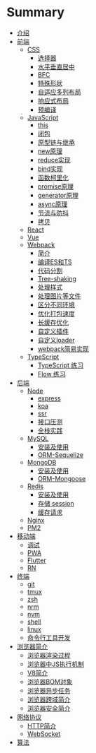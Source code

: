 # Summary
* [介绍](README.md)
* [前端]()
  * [CSS]()
    * [选择器](./frontend/css/select/README.md)
    * [水平垂直居中](./frontend/css/center/README.md)
    * [BFC](./frontend/css/bfc/README.md)
    * [特殊形状](./frontend/css/special-shape/README.md)
    * [自适应多列布局](./frontend/css/adaptive-columns/README.md)
    * [响应式布局](./frontend/css/responsive-layout/README.md)
    * [预编译](./frontend/css/precompiled/README.md)
  * [JavaScript]()
    * [this](./frontend/js/this/README.md)
    * [闭包](./frontend/js/closure/README.md)
    * [原型链与继承](./frontend/js/prototype/README.md)
    * [new原理](./frontend/js/new/README.md)
    * [reduce实现](./frontend/js/reduce/README.md)
    * [bind实现](./frontend/js/bind/README.md)
    * [函数柯里化](./frontend/js/curry/README.md)
    * [promise原理](./frontend/js/promise/README.md)
    * [generator原理](./frontend/js/generator/README.md)
    * [async原理](./frontend/js/async/README.md)
    * [节流与防抖](./frontend/js/debounce-throttle/README.md)
    * [拷贝](./frontend/js/copy/README.md)
  * [React]()
  * [Vue]()
  * [Webpack]()
    * [简介](./frontend/webpack/introduction/README.md)
    * [编译ES和TS](./frontend/webpack/es-ts/README.md)
    * [代码分割](./frontend/webpack/splitChunks/README.md)
    * [Tree-shaking](./frontend/webpack/tree-shaking/README.md)
    * [处理样式](./frontend/webpack/style/README.md)
    * [处理图片等文件](./frontend/webpack/file/README.md)
    * [区分不同环境](./frontend/webpack/environment/README.md)
    * [优化打包速度](./frontend/webpack/optimization-build/README.md)
    * [长缓存优化](./frontend/webpack/optimization-cache/README.md)
    * [自定义插件](./frontend/webpack/custom-plugin/README.md)
    * [自定义loader](./frontend/webpack/custom-loader/README.md)
    * [webpack简易实现](./frontend/webpack/simple-achieve/README.md)
  * [TypeScript]()
    * [TypeScript 练习](./frontend/ts/ts/README.md)
    * [Flow 练习](./frontend/ts/flow/README.md)
* [后端]()
  * [Node]()
    * [express](./backend/node/express/README.md)
    * [koa](./backend/node/koa/README.md)
    * [ssr](./backend/node/ssr/README.md)
    * [接口压测](./backend/node/test/README.md)
    * [全栈实践](./backend/node/practice/README.md)
  * [MySQL]()
    * [安装及使用](./backend/mysql/install-use/README.md)
    * [ORM-Sequelize](./backend/mysql/orm/README.md)
  * [MongoDB]()
    * [安装及使用](./backend/mongo/install-use/README.md)
    * [ORM-Mongoose](./backend/mongo/orm/README.md)
  * [Redis]()
    * [安装及使用](./backend/redis/install-use/README.md)
    * [存储 session](./backend/redis/session/README.md)
    * [缓存请求](./backend/redis/impl/README.md)
  * [Nginx](./backend/nginx/README.md)
  * [PM2](./backend/pm2/README.md)
* [移动端]()
  * [调试](./hybird/devtools/README.md)
  * [PWA](./hybird/pwa/README.md)
  * [Flutter](./hybird/flutter/README.md)
  * [RN](./hybird/rn/README.md)
* [终端]()
  * [git](./terminal/git/README.md)
  * [tmux](./terminal/tmux/README.md)
  * [zsh](./terminal/zsh/README.md)
  * [nrm](./terminal/nrm/README.md)
  * [nvm](./terminal/nvm/README.md)
  * [shell](./terminal/shell/README.md)
  * [linux](./terminal/linux/README.md)
  * [命令行工具开发](./terminal/cli-achieve/README.md)
* [浏览器简介]()
  * [浏览器渲染过程](./browser/render/README.md)
  * [浏览器中JS执行机制](./browser/js-execute/README.md)
  * [V8简介](./browser/v8/README.md)
  * [浏览器BOM对象](./browser/bom/README.md)
  * [浏览器异步任务](./browser/async/README.md)
  * [浏览器跨域简介](./browser/domain/README.md)
  * [浏览器安全简介](./browser/security/README.md)
* [网络协议]()
  * [HTTP简介]()
  * [WebSocket]()
* [算法]()
